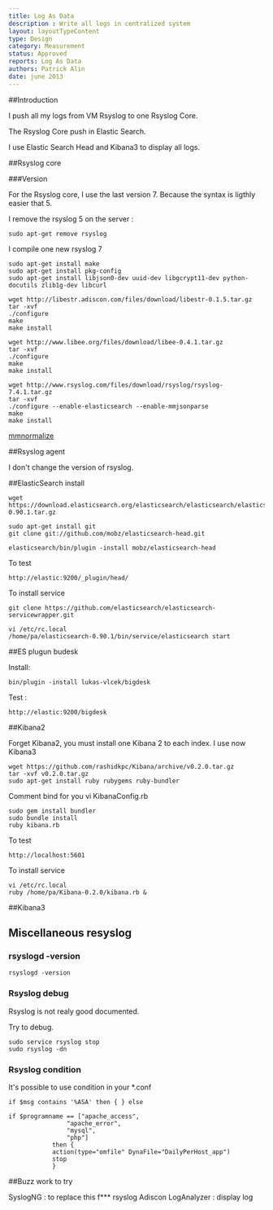 ```yaml
---
title: Log As Data
description : Write all logs in centralized system
layout: layoutTypeContent
type: Design
category: Measurement
status: Approved
reports: Log As Data
authors: Patrick Alin
date: june 2013
---
```


##Introduction

I push all my logs from VM Rsyslog to one Rsyslog Core.

The Rsyslog Core push in Elastic Search.

I use Elastic Search Head and Kibana3 to display all logs.

##Rsyslog core

###Version

For the Rsyslog core, I use the last version 7. Because the syntax is ligthly easier that 5.


I remove the rsyslog 5 on the server :

    sudo apt-get remove rsyslog 

I compile one new rsyslog 7

    sudo apt-get install make
    sudo apt-get install pkg-config
    sudo apt-get install libjson0-dev uuid-dev libgcrypt11-dev python-docutils zlib1g-dev libcurl
  
    wget http://libestr.adiscon.com/files/download/libestr-0.1.5.tar.gz
    tar -xvf
    ./configure
    make
    make install

    wget http://www.libee.org/files/download/libee-0.4.1.tar.gz
    tar -xvf
    ./configure
    make
    make install

    wget http://www.rsyslog.com/files/download/rsyslog/rsyslog-7.4.1.tar.gz
    tar -xvf
    ./configure --enable-elasticsearch --enable-mmjsonparse
    make
    make install



[mmnormalize](http://www.rsyslog.com/doc/mmnormalize.html)



##Rsyslog agent

I don't change the version of rsyslog.

##ElasticSearch install

    wget https://download.elasticsearch.org/elasticsearch/elasticsearch/elasticsearch-0.90.1.tar.gz

    sudo apt-get install git
    git clone git://github.com/mobz/elasticsearch-head.git

    elasticsearch/bin/plugin -install mobz/elasticsearch-head

To test 

    http://elastic:9200/_plugin/head/

To install service

    git clone https://github.com/elasticsearch/elasticsearch-servicewrapper.git

    vi /etc/rc.local
    /home/pa/elasticsearch-0.90.1/bin/service/elasticsearch start

##ES plugun budesk

Install:

    bin/plugin -install lukas-vlcek/bigdesk

Test :

    http://elastic:9200/bigdesk

##Kibana2

Forget Kibana2, you must install one Kibana 2 to each index. I use now Kibana3


    wget https://github.com/rashidkpc/Kibana/archive/v0.2.0.tar.gz
    tar -xvf v0.2.0.tar.gz
    sudo apt-get install ruby rubygems ruby-bundler

Comment bind for you
    vi KibanaConfig.rb

    sudo gem install bundler
    sudo bundle install
    ruby kibana.rb

To test

    http://localhost:5601

To install service

    vi /etc/rc.local
    ruby /home/pa/Kibana-0.2.0/kibana.rb &

##Kibana3



## Miscellaneous resyslog


### rsyslogd -version

    rsyslogd -version

### Rsyslog debug

Rsyslog is not realy good documented.

Try to debug.
    
    sudo service rsyslog stop
    sudo rsyslog -dn

### Rsyslog condition

It's possible to use condition in your *.conf

    if $msg contains '%ASA' then { } else

    if $programname == ["apache_access",
                    "apache_error",
                    "mysql",
                    "php"]
                then {
                action(type="omfile" DynaFile="DailyPerHost_app")
                stop
                }

##Buzz work to try

SyslogNG : to replace this f*** rsyslog
Adiscon LogAnalyzer : display log
